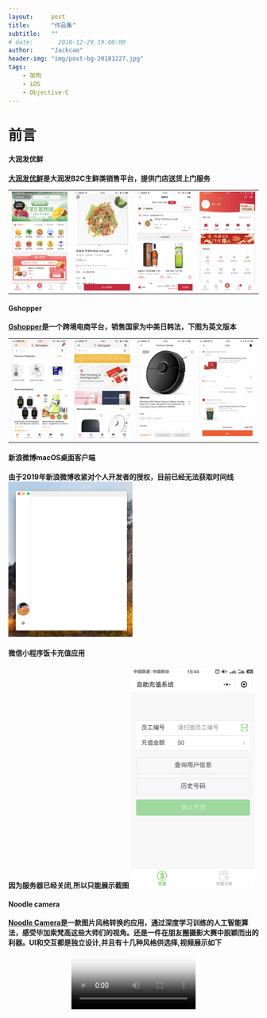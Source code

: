 ```yaml
---
layout:     post
title:      "作品集"
subtitle:   ""
# date:       2018-12-29 19:00:00
author:     "Jackcao"
header-img: "img/post-bg-20181227.jpg"
tags:
    - 架构
    - iOS
    - Objective-C
---
```


# 前言

#### 大润发优鲜
**[大润发优鲜](https://itunes.apple.com/cn/app/大润发优鲜-新用户可领取50元大礼包/id1204634317?mt=8)是大润发B2C生鲜类销售平台，提供门店送货上门服务**
<table>
<tr>
<td><img src="/img/in-post/in-post-2018/yx_01.png" width = "250"/></td>
<td><img src="/img/in-post/in-post-2018/yx_02.png" width = "250"/></td>
<td>
<img src="/img/in-post/in-post-2018/yx_03.png" width = "250"/>
</td>
<td>
<img src="/img/in-post/in-post-2018/yx_04.png" width = "250"/>
</td>
</tr>
</table>

#### Gshopper
**[Gshopper](https://itunes.apple.com/cn/app/gshopper/id1410564282?mt=8&ign-mpt=uo%3D4)是一个跨境电商平台，销售国家为中美日韩法，下图为英文版本**
<table>
<tr>
<td><img src="/img/in-post/in-post-2018/gs_01.png" width = "250"/></td>
<td><img src="/img/in-post/in-post-2018/gs_02.png" width = "250"/></td>
<td>
<img src="/img/in-post/in-post-2018/gs_03.png" width = "250"/>
</td>
<td>
<img src="/img/in-post/in-post-2018/gs_04.png" width = "250"/>
</td>
</tr>
</table>

#### 新浪微博macOS桌面客户端
**由于2019年新浪微博收紧对个人开发者的授权，目前已经无法获取时间线**
<img src="/img/in-post/in-post-2018/sina_macos.png" width = "250"/>

#### 微信小程序饭卡充值应用
**因为服务器已经关闭,所以只能展示截图**
<img src="/img/in-post/in-post-2018/wc.jpg" width = "250"/>


#### Noodle camera
**[Noodle Camera](https://itunes.apple.com/cn/app/noodle-camera/id1261715551?l=en&mt=8)是一款图片风格转换的应用，通过深度学习训练的人工智能算法，感受毕加索梵高这些大师们的视角。还是一件在朋友圈摄影大赛中脱颖而出的利器。UI和交互都是独立设计,并且有十几种风格供选择,视频展示如下**
<video id="video" style="display:block; margin: 0 auto;" poster="/img/in-post/in-post-2018/noodlecamera.MP4" width = "250">